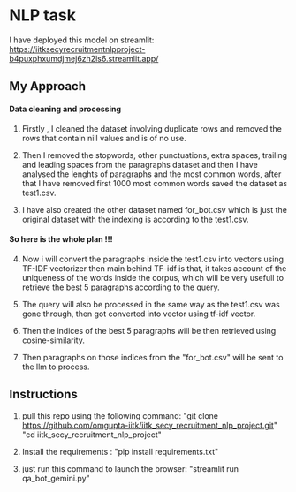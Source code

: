 # NLP task 

I have deployed this model on streamlit: https://iitksecyrecruitmentnlpproject-b4puxphxumdjmej6zh2ls6.streamlit.app/
## My Approach

#### Data cleaning and processing
1. Firstly , I cleaned the dataset involving duplicate rows and removed the rows that contain nill values and is of no use.

2. Then I removed the stopwords, other punctuations, extra spaces, trailing and leading spaces from the paragraphs dataset and then I have analysed the lenghts of paragraphs and the most common words, after that I have removed first 1000 most common words saved the dataset as test1.csv.

3. I have also created the other dataset named for_bot.csv which is just the original dataset with the indexing is according to the test1.csv.
   
#### So here is the whole plan !!!
4. Now i will convert the paragraphs inside the test1.csv into vectors using TF-IDF vectorizer then main behind TF-idf is that, it takes account of the uniqueness of the words inside the corpus, which will be very usefull to retrieve the best 5 paragraphs according to the query.

5. The query will also be processed in the same way as the test1.csv was gone through, then got converted into vector using tf-idf vector.

6. Then the indices of the best 5 paragraphs will be then retrieved using cosine-similarity.

7. Then paragraphs on those indices from the "for_bot.csv" will be sent to the llm to process.

## Instructions
1. pull this repo using the following command:
   "git clone https://github.com/omgupta-iitk/iitk_secy_recruitment_nlp_project.git"
   "cd iitk_secy_recruitment_nlp_project"

3. Install the requirements :
  "pip install requirements.txt"

4. just run this command to launch the browser:
   "streamlit run qa_bot_gemini.py"
   
